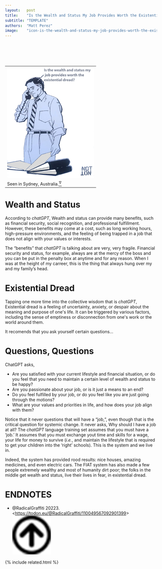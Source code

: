 ```yaml
---
layout:   post
title:    "Is the Wealth and Status My Job Provides Worth the Existential Dread?"
subtitle: "TEMPLATE"
authors:  "Matt Perez"
image:    "icon-is-the-wealth-and-status-my-job-provides-worth-the-existential-dread.svg"
---
```


<div style="display:none;">
 <p>Wealth and status in exchange for a stressful life? Is it worth it?</p>
</div>

<h1>&nbsp;</h1>
 <div class="_center">
  <table style="width:60%">
   <tr>
    <td>
     <img 
      src="/assets/img/pic-is-the-wealth-and-status-my-job-provides-worth-the-existential-dread.svg"
      alt="">
    </td>
   </tr>
   <tr>
    <td class="_center">
     <span>Seen in Sydney, Australia.<a href="#en01"><sup id="bm01">&hairsp;&nabla;&hairsp;</sup></a></span>
    </td>
   </tr>
  </table>
 </div>

<h1>Wealth and Status</h1>
 <p>According to <em>chatGPT</em>, <span class="_quotespan">Wealth and status can provide many benefits, such as financial security, social recognition, and professional fulfillment. However, these benefits may come at a cost, such as long working hours, high-pressure environments, and the feeling of being trapped in a job that does not align with your values or interests.</span></p>
 <p>The &ldquo;benefits&rdquo; that <em>chatGPT</em> is talking about are very, very fragile. Financial security and status, for example, always are at the mercy of the boss and you can be put in the penalty box at anytime and for any reason. When I was at the height of my carreer, this is the thing that always hung over my and my family&rsquo;s head.</p>

<h1>Existential Dread</h1>
 <p>Tapping one more time into the collective wisdom that is <em>chatGPT</em>, <span class="_quotespan">Existential dread is a feeling of uncertainty, anxiety, or despair about the meaning and purpose of one's life. It can be triggered by various factors, including the sense of emptiness or disconnection from one's work or the world around them.</span></p>
 <p>It recomends that you ask yourself certain questions&hellip;</p>

<h1>Questions, Questions</h1>
 <p>ChatGPT asks,</p>
  <ul>
   <li>Are you satisfied with your current lifestyle and financial situation, or do you feel that you need to maintain a certain level of wealth and status to be happy?</li>
   <li>Are you passionate about your job, or is it just a means to an end?</li>
   <li>Do you feel fulfilled by your job, or do you feel like you are just going through the motions?</li>
   <li>What are your values and priorities in life, and how does your job align with them?</li>
  </ul>
 <p>Notice that it never questions that will have a &ldquo;job,&rdquo;, even though that is the critical question for systemic change. It never asks, <span class="_quotespan">Why should I have a job at all?</span> The <em>chatGPT</em> language training set assumes that you must have a &lsquo;job.&rsquo; It assumes that you must exchange yout time and skills for a wage, your life for money to survive (<em>i.e.</em>, and maintain the lifestyle that is required to get your children into the &lsquo;right&rsquo; schools). This is the system and we live in.</p>
 <p>Indeed, the system has provided rood results: nice houses, amazing medicines, and even electric cars. The <span class="_paradigm">FIAT</span> system has also made a few people extremely wealthy and most of humanity dirt poor; the folks in the middle get wealth and status, live their lives in fear, in existential dread.</p>

<h1 class="_section">ENDNOTES</h1>
 <ul>
  <li id="en01">
   <p class="_list-item">
    @RadicalGraffiti
    20223.
    &lt;<a href="https://todon.eu/@RadicalGraffiti/110049567092901399" target="_blank">https://todon.eu/@RadicalGraffiti/110049567092901399</a>&gt;
    <a class="_uparrow" href="#bm01"><img src="/assets/img/arrow-up-icon.png"></a>
   </p>
  </li>
 </ul>

{% include related.html %}
